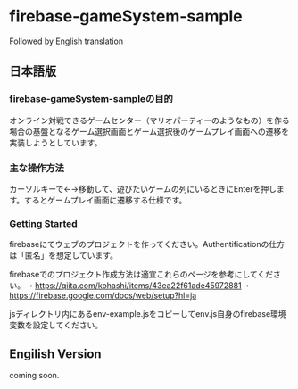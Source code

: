 # firebase-gameSystem-sample

Followed by English translation

## 日本語版

### firebase-gameSystem-sampleの目的
オンライン対戦できるゲームセンター（マリオパーティーのようなもの）を作る場合の基盤となるゲーム選択画面とゲーム選択後のゲームプレイ画面への遷移を実装しようとしています。

### 主な操作方法
カーソルキーで←→移動して、遊びたいゲームの列にいるときにEnterを押します。するとゲームプレイ画面に遷移する仕様です。

### Getting Started

firebaseにてウェブのプロジェクトを作ってください。Authentificationの仕方は「匿名」を想定しています。

firebaseでのプロジェクト作成方法は適宜これらのページを参考にしてください。
・https://qiita.com/kohashi/items/43ea22f61ade45972881
・https://firebase.google.com/docs/web/setup?hl=ja

jsディレクトリ内にあるenv-example.jsをコピーしてenv.js自身のfirebase環境変数を設定してください。

## Engilish Version
coming soon.
